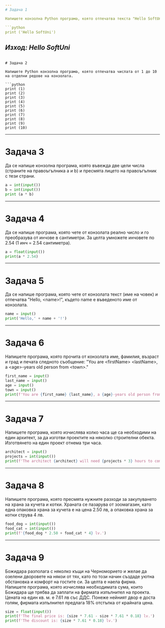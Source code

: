 ```yaml
---
# Задача 1

Напишете конзолна Python програма, която отпечатва текста "Hello SoftUni".

```python
print ('Hello SoftUni')
```

*Изход: Hello SoftUni*
---
```

# Задача 2

Напишете Python конзолна програма, която отпечатва числата от 1 до 10 на отделни редове на конзолата.

```python
print (1)
print (2)
print (3)
print (4)
print (5)
print (6)
print (7)
print (8)
print (9)  
print (10)
```

---
# Задача 3

Да се напише конзолна програма, която въвежда две цели числа (страните на правоъгълника a и b) и пресмята лицето на правоъгълник с тези страни.

```python
a = int(input())
b = int(input())
print (a * b)
```

---
# Задача 4

Да се напише програма, която чете от конзолата реално число и го преобразува от инчове в сантиметри. За целта умножете инчовете по 2.54 (1 инч = 2.54 сантиметра).

```python
a = float(input())
print(a * 2.54)
```

---
# Задача 5

Да се напише програма, която чете от конзолата текст (име на човек) и отпечатва "Hello, &lt;name&gt;!", където name е въведеното име от конзолата.

```python
name = input()
print('Hello,' + name + '!')
```

---
# Задача 6

Напишете програма, която прочита от конзолата име, фамилия, възраст и град и печата следното съобщение: "You are &lt;firstName&gt; &lt;lastName&gt;, a &lt;age&gt;-years old person from &lt;town&gt;."

```python
first_name = input()
last_name = input()
age = input()
town = input()
print(f'You are {first_name} {last_name}, a {age}-years old person from {town}.')
```
---
# Задача 7

Напишете програма, която изчислява колко часа ще са необходими на един архитект, за да изготви проектите на няколко строителни обекта. Изготвянето на един проект отнема три часа.

```python
architect = input()
projects = int(input())
print(f'The architect {architect} will need {projects * 3} hours to complete {projects} project/s.')
```

---
# Задача 8

Напишете програма, която пресмята нужните разходи за закупуването на храна за кучета и котки.  Храната се пазарува от зоомагазин, като една опаковка храна за кучета е на цена 2.50 лв, а опаковка храна за котки струва 4 лв.

```python
food_dog = int(input())
food_cat = int(input())
print(f'{food_dog * 2.50 + food_cat * 4} lv.')
```

---
# Задача 9

Божидара разполага с няколко къщи на Черноморието и желае да озелени дворовете на някои от тях, като по този начин създаде уютна обстановка и комфорт на гостите си. За целта е наела фирма.<br>
Напишете програма, която изчислява необходиматa сума, които Божидара ще трябва да заплати на фирмата изпълнител на проекта. Цената на един кв. м. е 7.61 лв със ДДС. Понеже нейният двор е доста голям, фирмата изпълнител предлага 18% отстъпка от крайната цена.


```python
size = float(input())
print(f'The final price is: {size * 7.61 - size * 7.61 * 0.18} lv.')
print(f'The discount is: {size * 7.61 * 0.18} lv.')
```
